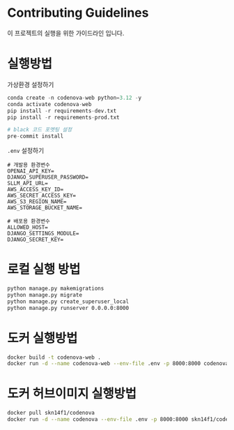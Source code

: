 # Contributing Guidelines

이 프로젝트의 실행을 위한 가이드라인 입니다.

# 실행방법

가상환경 설정하기

```python
conda create -n codenova-web python=3.12 -y
conda activate codenova-web
pip install -r requirements-dev.txt
pip install -r requirements-prod.txt

# black 코드 포멧팅 설정
pre-commit install
```

`.env` 설정하기

```
# 개발용 환경변수
OPENAI_API_KEY=
DJANGO_SUPERUSER_PASSWORD=
SLLM_API_URL=
AWS_ACCESS_KEY_ID=
AWS_SECRET_ACCESS_KEY=
AWS_S3_REGION_NAME=
AWS_STORAGE_BUCKET_NAME=

# 배포용 환경변수
ALLOWED_HOST=
DJANGO_SETTINGS_MODULE=
DJANGO_SECRET_KEY=
```

# 로컬 실행 방법

```bash
python manage.py makemigrations
python manage.py migrate
python manage.py create_superuser_local
python manage.py runserver 0.0.0.0:8000
```

# 도커 실행방법

```bash
docker build -t codenova-web .
docker run -d --name codenova-web --env-file .env -p 8000:8000 codenova-web
```

# 도커 허브이미지 실행방법

```bash
docker pull skn14f1/codenova
docker run -d --name codenova --env-file .env -p 8000:8000 skn14f1/codenova
```
